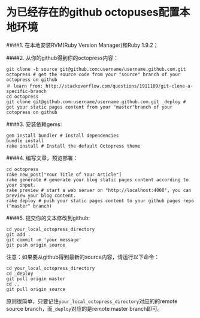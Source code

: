 为已经存在的github octopuses配置本地环境
========================================

####1. 在本地安装RVM(Ruby Version Manager)和Ruby 1.9.2；

####2. 从你的github得到你的octopress内容：

    git clone -b source git@github.com:username/username.github.com.git octopress # get the source code from your "source" branch of your octopress on github
    ＃ learn from: http://stackoverflow.com/questions/1911109/git-clone-a-specific-branch
    cd octopress
    git clone git@github.com:username/username.github.com.git _deploy # get your static pages content from your "master"branch of your cotopress on github

####3. 安装依赖gems:

    gem install bundler # Install dependencies
    bundle install
    rake install # Install the default Octopress theme

####4. 编写文章，预览部署：

    cd octopress
    rake new_post["Your Title of Your Article"]
    rake generate # generate your blog static pages content according to your input. 
    rake preview # start a web server on "http://localhost:4000", you can preview your blog content.
    rake deploy # push your static pages content to your github pages repo ("master" branch)

####5. 提交你的文本修改到github:

    cd your_local_octopress_directory
    git add .
    git commit -m 'your message'
    git push origin source

注意：如果要从github得到最新的source内容，请运行以下命令：

    cd your_local_octopress_directory
    cd _deploy
    git pull origin master
    cd ..
    git pull origin source

原则很简单，只要记住`your_local_octopress_directory`对应的的remote source branch，而`_deploy`对应的是remote master branch即可。